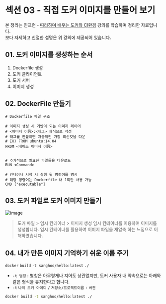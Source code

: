 # 섹션 03 - 직접 도커 이미지를 만들어 보기
본 정리는 인프런 - [따라하며 배우는 도커와 CI환경](https://www.inflearn.com/course/%EB%94%B0%EB%9D%BC%ED%95%98%EB%A9%B0-%EB%B0%B0%EC%9A%B0%EB%8A%94-%EB%8F%84%EC%BB%A4-ci/dashboard) 강의를 학습하며 정리한 자료입니다.  
보다 자세하고 친절한 설명은 위 강의에 제공되어 있습니다.

## 01. 도커 이미지를 생성하는 순서
1. Dockerfile 생성
2. 도커 클라이언트
3. 도커 서버
4. 이미지 생성


## 02. DockerFile 만들기
```
# Dockerfile 파일 구조

# 이미지 생성 시 기반이 되는 이미지 레이어
# <이미지 이름>:<태그> 형식으로 작성
# 태그를 안붙이면 자동적인 가장 최신것을 다운
# EX) FROM ubuntu:14.04
FROM <베이스 이미지 이름>


# 추가적으로 필요한 파일들을 다운로드
RUN <Command>

# 컨테이너 시작 시 실행 될 명령어를 명시
# 해당 명령어는 Dockerfile 내 1회만 사용 가능
CMD ["executable"]
```

## 03. 도커 파일로 도커 이미지 만들기
![image](https://user-images.githubusercontent.com/57741093/123809940-fbba2180-d92c-11eb-80cf-c267f5200331.png)

> 도커 파일 > 임시 컨테이너 > 이미지 생성
> 임시 컨테이너를 이용하여 이미지를 생성합니다. 임시 컨테이너를 활용하여 이미지 파일을 재압축 하는 느낌으로 이해하였습니다.

## 04. 내가 만든 이미지 기억하기 쉬운 이름 주기
`docker` `build` `-t sanghoo/hello:latest` `./`

- `-t 별칭` : 별칭은 아무렇게나 지어도 상관없지만, 도커 사용자 내 약속으로는 아래와 같은 형식을 유지한다고 합니다.
- `-t` `나의 도커 아이디` `/` `저장소/프로젝트이름` `:` `버전`

```sh
docker build -t sanghoo/hello:latest ./
```
